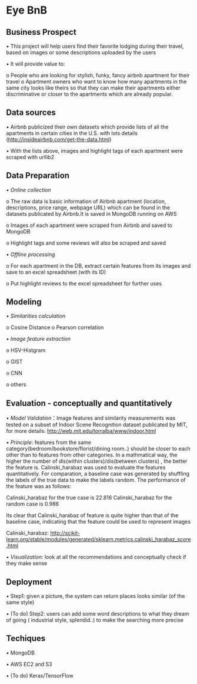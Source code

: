 

# Eye BnB 

## Business Prospect

•	This project will help users find their favorite lodging during their travel, based on images or some descriptions uploaded by the users

•	It will provide value to:

  o	People who are looking for stylish, funky, fancy airbnb apartment for their travel
  o	Apartment owners who want to know how many apartments in the same city looks like theirs so that they can make their apartments either discriminative or closer to the apartments which are already popular. 

## Data sources

•	Airbnb publicized their own datasets which provide lists of all the apartments in certain cities in the U.S. with lots details (http://insideairbnb.com/get-the-data.html)

•	With the lists above, images and highlight tags of each apartment were scraped with urllib2

## Data Preparation

•	*Online collection*

  o The raw data is basic information of Airbnb apartment (location, descriptions, price range, webpage URL) which can be found in the datasets publicated by Airbnb.It is saved in MongoDB running on AWS
  

o	Images of each apartment were scraped from Airbnb and saved to MongoDB
  
  o	Highlight tags and some reviews will also be scraped and saved

•	*Offline processing*

  o	For each apartment in the DB, extract certain features from its images and save to an excel spreadsheet (with its ID) 
  
  o	Put highlight reviews to the excel spreadsheet for further uses
  
## Modeling

•	*Similarities calculation*
  
  o	Cosine Distance
  o	Pearson correlation
  
  
•	*Image feature extraction*
  
  o	HSV-Histgram
  
  o	GIST
  
  o CNN
  
  o	others

## Evaluation - conceptually and quantitatively

• *Model Validation*：Image features and similarity measurements was tested on a subset of Indoor Scene Recognition dataset publicated by MIT, for more details: http://web.mit.edu/torralba/www/indoor.html

•  *Principle*: features from the same category(bedroom/bookstore/florist/dining room..) should be closer to each other than to features from other categories. In a mathmatical way, the higher the number of dis(within clusters)/dis(between clusters) , the better the feature is.
  Calinski_harabaz was used to evaluate the features quantitatively. For comparation, a baseline case was generated by shuffling the labels of the true data to make the labels random. The performance of the feature was as follows:

  
  Calinski_harabaz for the true case is 22.816
  Calinski_harabaz for the random case is 0.986
  
  Its clear that Calinski_harabaz of feature is quite higher than that of the baseline case, indicating that the feature could be used to represent images
  
Calinski_harabaz: <url> http://scikit-learn.org/stable/modules/generated/sklearn.metrics.calinski_harabaz_score.html</url>

•	*Visualization*: look at all the recommendations and conceptually check if they make sense

## Deployment

•	Step1: given a picture, the system can return places looks similar (of the same style)

•	(To do) Step2: users can add some word descriptions to what they dream of going ( industrial style, splendid..) to make the searching more precise

## Techiques 

•	MongoDB

•	AWS EC2 and S3

• (To do) Keras/TensorFlow 





